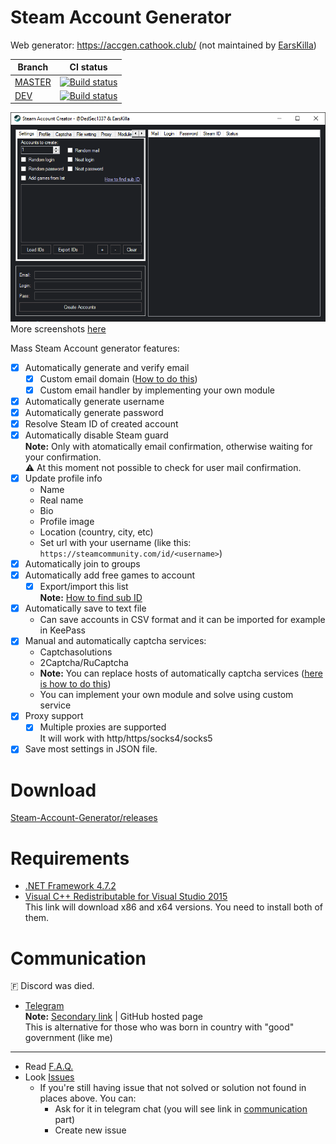 # Steam Account Generator

Web generator: https://accgen.cathook.club/ (not maintained by [EarsKilla](https://github.com/EarsKilla))

|Branch|CI status|
|------|---------|
|[MASTER](https://github.com/steam-account-creator/Steam-Account-Generator/tree/master)|[![Build status](https://ci.appveyor.com/api/projects/status/37bi6pmwdb684u0u/branch/master?svg=true)](https://ci.appveyor.com/project/EarsKilla/steam-account-generator-ivi0o/branch/master)|
|[DEV](https://github.com/steam-account-creator/Steam-Account-Generator/tree/dev)|[![Build status](https://ci.appveyor.com/api/projects/status/37bi6pmwdb684u0u/branch/dev?svg=true)](https://ci.appveyor.com/project/EarsKilla/steam-account-generator-ivi0o/branch/dev)|

![screenshot](etc/app_screenshots/default/settings.png)  
More screenshots [here](etc/app_screenshots/INDEX.md)

Mass Steam Account generator features:
- [x] Automatically generate and verify email
  - [x] Custom email domain ([How to do this](https://github.com/steam-account-creator/Steam-Account-Generator/wiki/Using-custom-mail-domain))
  - [x] Custom email handler by implementing your own module
- [x] Automatically generate username
- [x] Automatically generate password
- [x] Resolve Steam ID of created account
- [x] Automatically disable Steam guard  
  **Note:** Only with atomatically email confirmation, otherwise waiting for your confirmation.  
  ⚠ At this moment not possible to check for user mail confirmation.
- [x] Update profile info
  - Name
  - Real name
  - Bio
  - Profile image
  - Location (country, city, etc)
  - Set url with your username (like this: `https://steamcommunity.com/id/<username>`)
- [x] Automatically join to groups
- [x] Automatically add free games to account
  - [x] Export/import this list  
    **Note:** [How to find sub ID](https://github.com/steam-account-creator/Steam-Account-Generator/wiki/Find-sub-ID)
- [x] Automatically save to text file
  - Can save accounts in CSV format and it can be imported for example in KeePass
- [x] Manual and automatically captcha services:
  - Captchasolutions
  - 2Captcha/RuCaptcha
  - **Note:** You can replace hosts of automatically captcha services ([here is how to do this](https://github.com/steam-account-creator/Steam-Account-Generator/releases/tag/v1.1.2-pre3))
  - You can implement your own module and solve using custom service
- [x] Proxy support
  - [x] Multiple proxies are supported  
It will work with http/https/socks4/socks5
- [x] Save most settings in JSON file.

# Download
[Steam-Account-Generator/releases](https://github.com/steam-account-creator/Steam-Account-Generator/releases)

# Requirements
- [.NET Framework 4.7.2](https://dotnet.microsoft.com/download/dotnet-framework-runtime/net472)
- [Visual C++ Redistributable for Visual Studio 2015](https://www.microsoft.com/en-us/download/details.aspx?id=48145)  
  This link will download x86 and x64 versions. You need to install both of them.

# Communication
🇫 Discord was died.  
- [Telegram](https://t.me/joinchat/KlzcPlIIzac3vF3ZjC2SrA)  
  **Note:** [Secondary link](https://onem3.cf/sac/) | GitHub hosted page  
  This is alternative for those who was born in country with "good" government (like me)
---
- Read [F.A.Q.](https://github.com/steam-account-creator/Steam-Account-Generator/wiki/F.A.Q.)
- Look [Issues](https://github.com/steam-account-creator/Steam-Account-Generator/issues)
  - If you're still having issue that not solved or solution not found in places above. You can:
    - Ask for it in telegram chat (you will see link in [communication](#communication) part)
    - Create new issue
